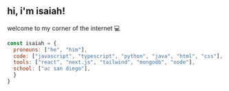 <h2> hi, i'm isaiah! </h2>

welcome to my corner of the internet :computer:

```javascript
const isaiah = {
  pronouns: ["he", "him"],
  code: ["javascript", "typescript", "python", "java", "html", "css"],
  tools: ["react", "next.js", "tailwind", "mongodb", "node"],
  school: ["uc san diego"],
  }
}

```

